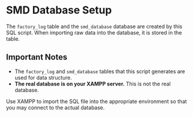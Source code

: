 # SMD Database Setup

The `factory_log` table and the `smd_database` database are created by this SQL script. When importing raw data into the database, it is stored in the table.

## Important Notes

- The `factory_log` and `smd_database` tables that this script generates are used for data structure.
- **The real database is on your XAMPP server.** This is not the real database.


Use XAMPP to import the SQL file into the appropriate environment so that you may connect to the actual database.